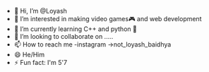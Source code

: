 - 👋 Hi, I’m @Loyash
- 👀 I’m interested in making video games🎮 and web development
- 🌱 I’m currently learning C++ and python 🐍
- 💞️ I’m looking to collaborate on .....
- 📫 How to reach me -instagram ->not_loyash_baidhya
- 😄 He/Him
- ⚡ Fun fact: I'm 5'7

<!---
Loyash/Loyash is a ✨ special ✨ repository because its `README.md` (this file) appears on your GitHub profile.
You can click the Preview link to take a look at your changes.
--->
